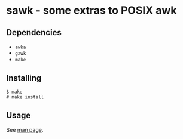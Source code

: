 # sawk - some extras to POSIX awk

## Dependencies

* `awka`
* `gawk`
* `make`

## Installing

```
$ make
# make install
```

## Usage

See [man page](https://github.com/cristianrz/sawk/blob/master/sawk.1.md).
